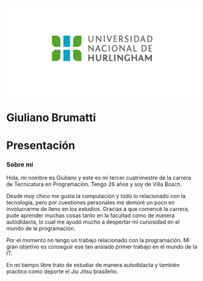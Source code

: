 ![Logo UNAHUR](./assets/UNAHUR.png)

# Giuliano Brumatti
# Presentación


### Sobre mí

Hola, mi nombre es Giuliano y este es mi tercer cuatrimestre de la carrera de Tecnicatura en Programación. Tengo 26 años y soy de Villa Bosch.

Desde muy chico me gusta la computación y todo lo relacionado con la tecnología, pero por cuestiones personales me demoré un poco en involucrarme de lleno en los estudios. Gracias a que comencé la carrera, pude aprender muchas cosas tanto en la facultad como de manera autodidacta, lo cual me ayudó mucho a despertar mi curiosidad en el mundo de la programación.

Por el momento no tengo un trabajo relacionado con la programación. Mi gran objetivo es conseguir ese tan ansiado primer trabajo en el mundo de la IT.

En mi tiempo libre trato de estudiar de manera autodidacta y también practico como deporte el Jiu Jitsu brasileño.
